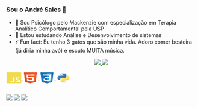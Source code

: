 ### Sou o André Sales 👋

- 🔭 Sou Psicólogo pelo Mackenzie com especialização em Terapia Analítico Comportamental pela USP
- 🌱 Estou estudando Análise e Desenvolvimento de sistemas
- ⚡ Fun fact: Eu tenho 3 gatos que são minha vida. Adoro comer besteira (já diria minha avó) e escuto MUITA música.
<div align="center">
  <a href="https://github.com/asalesg">
  <img height="150em" src="https://github-readme-stats.vercel.app/api?username=asalesg&show_icons=true&theme=unicorn&include_all_commits=true&count_private=true"/>
  <img height="140em" src="https://github-readme-stats.vercel.app/api/top-langs/?username=asalesg&layout=compact&langs_count=7&theme=dracula"/>
</div>

</div>
  <div style="display: inline_block"><br>
  <img align="center" alt="Rafa-Js" height="30" width="40" src="https://raw.githubusercontent.com/devicons/devicon/master/icons/javascript/javascript-plain.svg">
  <img align="center" alt="Rafa-HTML" height="30" width="40" src="https://raw.githubusercontent.com/devicons/devicon/master/icons/html5/html5-original.svg">
  <img align="center" alt="Rafa-CSS" height="30" width="40" src="https://raw.githubusercontent.com/devicons/devicon/master/icons/css3/css3-original.svg">
  <img align="center" alt="Rafa-Python" height="30" width="40" src="https://raw.githubusercontent.com/devicons/devicon/master/icons/python/python-original.svg">
</div>
  
  ##
  
  <div> 
  <a href="https://instagram.com/asalesg" target="_blank"><img src="https://img.shields.io/badge/-Instagram-%23E4405F?style=for-the-badge&logo=instagram&logoColor=white" target="_blank"></a>
  <a href = "mailto:asalesg@gmail.com"><img src="https://img.shields.io/badge/-Gmail-%23333?style=for-the-badge&logo=gmail&logoColor=white" target="_blank"></a>
  <a href="https://www.linkedin.com/in/asalesg/" target="_blank"><img src="https://img.shields.io/badge/-LinkedIn-%230077B5?style=for-the-badge&logo=linkedin&logoColor=white" target="_blank"></a> 

